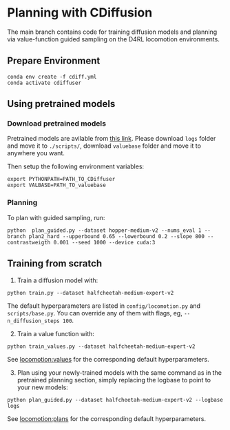 # Planning with CDiffusion



The main branch contains code for training diffusion models and planning via value-function guided sampling on the D4RL locomotion environments.


## Prepare Environment

```
conda env create -f cdiff.yml
conda activate cdiffuser
```

## Using pretrained models

### Download pretrained models

<!-- Download pretrained diffusion models and value functions with:
```
./scripts/download_pretrained.sh
``` -->
Pretrained models are avilable from [this link](https://www.dropbox.com/scl/fo/nusf3zlwu1pxlkc1arn31/h?rlkey=oogb4t88jh9hicespg3385ttb&dl=0). Please download `logs` folder and move it to `./scripts/`, download `valuebase` folder and move it to anywhere you want.

Then setup the following environment variables:
```
export PYTHONPATH=PATH_TO_CDiffuser
export VALBASE=PATH_TO_valuebase
```



### Planning

To plan with guided sampling, run:

```
python  plan_guided.py --dataset hopper-medium-v2 --nums_eval 1 --branch plan2_hard --upperbound 0.65 --lowerbound 0.2 --slope 800 --contrastweigth 0.001 --seed 1000 --device cuda:3
```

## Training from scratch

1. Train a diffusion model with:
```
python train.py --dataset halfcheetah-medium-expert-v2
```

The default hyperparameters are listed in `config/locomotion.py` and `scripts/base.py`.
You can override any of them with flags, eg, `--n_diffusion_steps 100`.

2. Train a value function with:
```
python train_values.py --dataset halfcheetah-medium-expert-v2
```
See [locomotion:values](main/main/config/locomotion.py#L67-L108) for the corresponding default hyperparameters.


3. Plan using your newly-trained models with the same command as in the pretrained planning section, simply replacing the logbase to point to your new models:
```
python plan_guided.py --dataset halfcheetah-medium-expert-v2 --logbase logs
```
See [locomotion:plans](main/main/config/locomotion.py#L110-L149) for the corresponding default hyperparameters.

